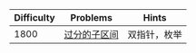 | Difficulty | Problems | Hints |
|------------|------------|-----------|
| 1800 | [过分的子区间](https://bs.daimayuan.top/p/5) | 双指针，枚举 |
